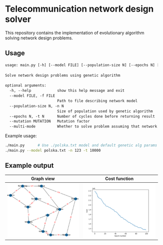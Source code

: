 # Telecommunication network design solver
This repository contains the implementation of evolutionary algorithm solving network design problems.

## Usage

```txt
usage: main.py [-h] [--model FILE] [--population-size N] [--epochs N] [--mutation MUTATION] [--multi-mode]

Solve network design problems using genetic algorithm

optional arguments:
  -h, --help            show this help message and exit
  --model FILE, -f FILE
                        Path to file describing network model
  --population-size N, -n N
                        Size of population used by genetic algorithm
  --epochs N, -t N      Number of cycles done before returning result
  --mutation MUTATION   Mutation factor
  --multi-mode          Whether to solve problem assuming that network support packets commutation
```

Example usage:
```bash
./main.py      # Use ./polska.txt model and default genetic alg params
./main.py --model polska.txt -n 123 -t 10000
```

## Example output

| Graph view | Cost function |
| -- | -- |
| ![graph_view](docs/network_modules.png) | ![cost func2](docs/objfunc.png) |